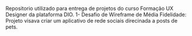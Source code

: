 Repositorio utilizado para entrega de projetos do curso Formação UX Designer da plataforma DIO.
1- Desafio de Wireframe de Média Fidelidade: Projeto visava criar um aplicativo de rede sociais direcinada a posts de pets.
